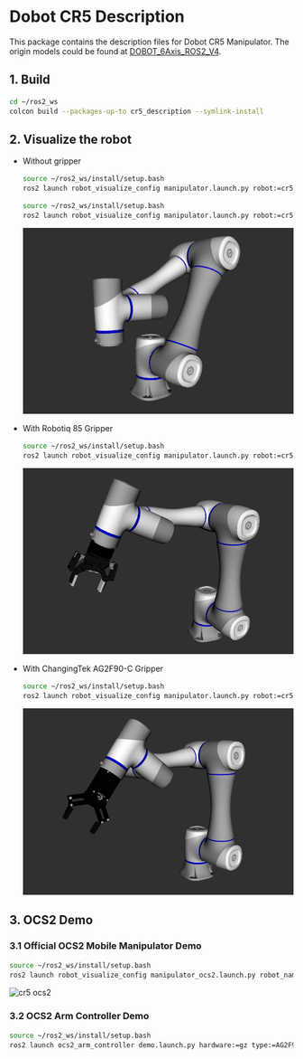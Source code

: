 # Dobot CR5 Description

This package contains the description files for Dobot CR5 Manipulator. The origin models could be found at [DOBOT_6Axis_ROS2_V4](https://github.com/Dobot-Arm/DOBOT_6Axis_ROS2_V4).

## 1. Build
```bash
cd ~/ros2_ws
colcon build --packages-up-to cr5_description --symlink-install
```

## 2. Visualize the robot

* Without gripper
    ```bash
    source ~/ros2_ws/install/setup.bash
    ros2 launch robot_visualize_config manipulator.launch.py robot:=cr5
    ```
    ```bash
    source ~/ros2_ws/install/setup.bash
    ros2 launch robot_visualize_config manipulator.launch.py robot:=cr5 collider:=simple
    ```
    ![cr5](../../.images/dobot_cr5.png)

* With Robotiq 85 Gripper
    ```bash
    source ~/ros2_ws/install/setup.bash
    ros2 launch robot_visualize_config manipulator.launch.py robot:=cr5 type:="robotiq85"
    ```
  ![cr5 robotiq85](../../.images/dobot_cr5_robotiq85.png)

* With ChangingTek AG2F90-C Gripper
    ```bash
    source ~/ros2_ws/install/setup.bash
    ros2 launch robot_visualize_config manipulator.launch.py robot:=cr5 type:="AG2F90-C"
    ```
  ![cr5 ag2f90-c](../../.images/dobot_cr5_ag2f90-c.png)

## 3. OCS2 Demo
### 3.1 Official OCS2 Mobile Manipulator Demo
```bash
source ~/ros2_ws/install/setup.bash
ros2 launch robot_visualize_config manipulator_ocs2.launch.py robot_name:=cr5
```

![cr5 ocs2](../../.images/dobot_cr5_ocs2.gif)

### 3.2 OCS2 Arm Controller Demo

```bash
source ~/ros2_ws/install/setup.bash
ros2 launch ocs2_arm_controller demo.launch.py hardware:=gz type:=AG2F90-C
```